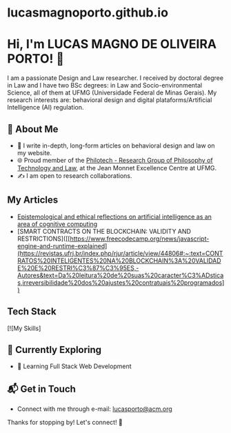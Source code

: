 # lucasmagnoporto.github.io
# Hi, I'm LUCAS MAGNO DE OLIVEIRA PORTO! 👋

I am a passionate Design and Law researcher. I received by doctoral degree in Law and I have two BSc degrees: in Law and Socio-environmental Science, all of them at UFMG (Universidade Federal de Minas Gerais). My research interests are: behavioral design and digital plataforms/Artificial Intelligence (AI) regulation.

## 🚀 About Me

- 📝 I write in-depth, long-form articles on behavioral design and law on my website.
- 🌐 Proud member of the [Philotech - Research Group of Philosophy of Technology and Law](https://philotech.ufmg.br/), at the Jean Monnet Excellence Centre at UFMG.
- ✍️ I am open to research collaborations.

## My Articles
- [Epistemological and ethical reflections on artificial intelligence as an area of cognitive computing]([https://periodicos.ufmg.br/index.php/revistadaufmg/article/view/47723])
- [SMART CONTRACTS ON THE BLOCKCHAIN: VALIDITY AND RESTRICTIONS]([[https://www.freecodecamp.org/news/javascript-engine-and-runtime-explained](https://revistas.ufrj.br/index.php/rjur/article/view/44806#:~:text=CONTRATOS%20INTELIGENTES%20NA%20BLOCKCHAIN%3A%20VALIDADE%20E%20RESTRI%C3%87%C3%95ES,-Autores&text=Da%20leitura%20de%20suas%20caracter%C3%ADsticas,irreversibilidade%20dos%20ajustes%20contratuais%20programados])


## Tech Stack
[![My Skills]

## 🌱 Currently Exploring

- 🚀 Learning Full Stack Web Development


## 📬 Get in Touch

- Connect with me through e-mail: lucasporto@acm.org

Thanks for stopping by! Let's connect! 🚀

